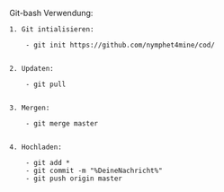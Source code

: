 Git-bash Verwendung:

	1. Git intialisieren:
	
		- git init https://github.com/nymphet4mine/cod/
		
		
	2. Updaten:
	
		- git pull
		
		
	3. Mergen:
	
		- git merge master
	
	
	4. Hochladen:
	
		- git add *
		- git commit -m "%DeineNachricht%"
		- git push origin master
	
